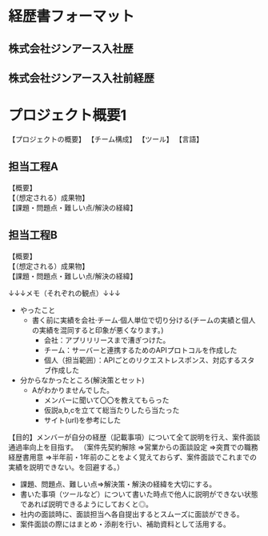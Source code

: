# 経歴書フォーマット

## 株式会社ジンアース入社歴
## 株式会社ジンアース入社前経歴



# プロジェクト概要1
【プロジェクトの概要】
【チーム構成】
【ツール】
【言語】
## 担当工程A
【概要】<br>
【（想定される）成果物】<br>
【課題・問題点・難しい点/解決の経緯】<br>
## 担当工程B
【概要】<br>
【（想定される）成果物】<br>
【課題・問題点・難しい点/解決の経緯】


↓↓↓メモ（それぞれの観点）↓↓↓
- やったこと
    - 書く前に実績を会社·チーム·個人単位で切り分ける(チームの実績と個人の実績を混同すると印象が悪くなります。)
        - 会社：アプリリリースまで漕ぎつけた。
        - チーム：サーバーと連携するためのAPIプロトコルを作成した
        - 個人（担当範囲）：APIごとのリクエストレスポンス、対応するスタブ作成した
- 分からなかったところ(解決策とセット)
    - Aがわかりませんでした。
        - メンバーに聞いて〇〇を教えてもらった
        - 仮説a,b,cを立てて総当たりしたら当たった
        - サイト(url)を参考にした

【目的】メンバーが自分の経歴（記載事項）について全て説明を行え、案件面談通過率向上を目指す。
（案件先契約解除
        ⇒営業からの面談設定
            ⇒突貫での職務経歴書用意
                ⇒半年前・1年前のことをよく覚えておらず、案件面談でこれまでの実績を説明できない。を回避する。）

- 課題、問題点、難しい点⇒解決策・解決の経緯を大切にする。
- 書いた事項（ツールなど）について書いた時点で他人に説明ができない状態であれば説明できるようにしておくと◎。
- 社内の面談時に、面談担当へ各自提出するとスムーズに面談ができる。
- 案件面談の際にはまとめ・添削を行い、補助資料として活用する。

